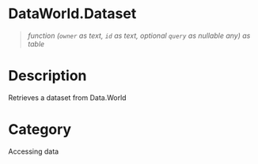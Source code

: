 ﻿# DataWorld.Dataset

> _function (<code>owner</code> as text, <code>id</code> as text, optional <code>query</code> as nullable any) as table_
# Description 
Retrieves a dataset from Data.World
# Category 
Accessing data
